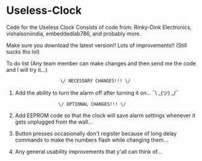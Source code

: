 # Useless-Clock
Code for the Useless Clock
Consists of code from: Rinky-Dink Electronics, vishalsoniindia, embeddedlab786, and probably more.

Make sure you download the latest version!!
Lots of improvements!! (Still sucks tho lol)


To do list (Any team member can make changes and then send me the code and I will try it...)

                        \/ NECESSARY CHANGES!!! \/

1. Add the ability to turn the alarm off after turning it on...  ¯\\ _(ツ) _/¯

                       \/ OPTIONAL CHANGES!!! \/

1. Add EEPROM code so that the clock will save alarm settings whenever it gets unplugged from the wall...

2. Button presses occasionally don't register because of long delay commands to make the numbers flash while changing them...

3. Any general usability improvements that y'all can think of...
